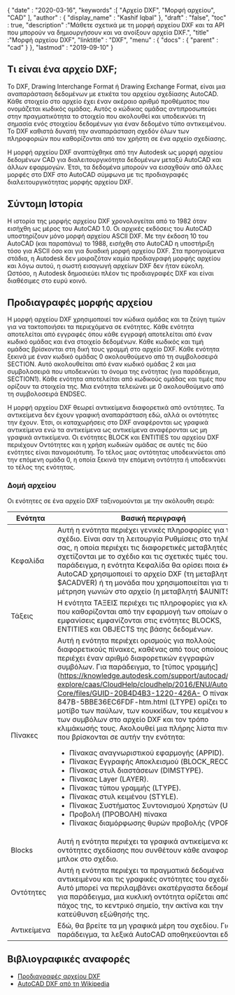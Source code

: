 {
  "date" : "2020-03-16",
  "keywords" :[ "Αρχείο DXF", "Μορφή αρχείου", "CAD" ],
  "author" : {
    "display_name" : "Kashif Iqbal"
},
  "draft" : "false",
  "toc" : true,
  "description" :"Μάθετε σχετικά με τη μορφή αρχείου DXF και τα API που μπορούν να δημιουργήσουν και να ανοίξουν αρχεία DXF.",
  "title" :"Μορφή αρχείου DXF",
  "linktitle" : "DXF",
  "menu" : {
    "docs" : {
      "parent" : "cad"
}
},
  "lastmod" : "2019-09-10"
}

## Τι είναι ένα αρχείο DXF;

Το DXF, Drawing Interchange Format ή Drawing Exchange Format, είναι μια αναπαράσταση δεδομένων με ετικέτα του αρχείου σχεδίασης AutoCAD. Κάθε στοιχείο στο αρχείο έχει έναν ακέραιο αριθμό προθέματος που ονομάζεται κωδικός ομάδας. Αυτός ο κώδικας ομάδας αντιπροσωπεύει στην πραγματικότητα το στοιχείο που ακολουθεί και υποδεικνύει τη σημασία ενός στοιχείου δεδομένων για έναν δεδομένο τύπο αντικειμένου. Το DXF καθιστά δυνατή την αναπαράσταση σχεδόν όλων των πληροφοριών που καθορίζονται από τον χρήστη σε ένα αρχείο σχεδίασης.

Η μορφή αρχείου DXF αναπτύχθηκε από την Autodesk ως μορφή αρχείου δεδομένων CAD για διαλειτουργικότητα δεδομένων μεταξύ AutoCAD και άλλων εφαρμογών. Έτσι, τα δεδομένα μπορούν να εισαχθούν από άλλες μορφές στο DXF στο AutoCAD σύμφωνα με τις προδιαγραφές διαλειτουργικότητας μορφής αρχείου DXF.

## Σύντομη Ιστορία ##


Η ιστορία της μορφής αρχείου DXF χρονολογείται από το 1982 όταν εισήχθη ως μέρος του AutoCAD 1.0. Οι αρχικές εκδόσεις του AutoCAD υποστηρίζουν μόνο μορφή αρχείου ASCII DXF. Με την έκδοση 10 του AutoCAD (και παραπάνω) το 1988, εισήχθη στο AutoCAD η υποστήριξη τόσο για ASCII όσο και για δυαδική μορφή αρχείου DXF. Στα προηγούμενα στάδια, η Autodesk δεν μοιραζόταν καμία προδιαγραφή μορφής αρχείου και λόγω αυτού, η σωστή εισαγωγή αρχείων DXF δεν ήταν εύκολη. Ωστόσο, η Autodesk δημοσιεύει πλέον τις προδιαγραφές DXF και είναι διαθέσιμες στο ευρύ κοινό.

## Προδιαγραφές μορφής αρχείου ##

Η μορφή αρχείου DXF χρησιμοποιεί τον κώδικα ομάδας και τα ζεύγη τιμών για να τακτοποιήσει τα περιεχόμενα σε ενότητες. Κάθε ενότητα αποτελείται από εγγραφές όπου κάθε εγγραφή αποτελείται από έναν κωδικό ομάδας και ένα στοιχείο δεδομένων. Κάθε κωδικός και τιμή ομάδας βρίσκονται στη δική τους γραμμή στο αρχείο DXF. Κάθε ενότητα ξεκινά με έναν κωδικό ομάδας 0 ακολουθούμενο από τη συμβολοσειρά SECTION. Αυτό ακολουθείται από έναν κωδικό ομάδας 2 και μια συμβολοσειρά που υποδεικνύει το όνομα της ενότητας (για παράδειγμα, SECTION1). Κάθε ενότητα αποτελείται από κωδικούς ομάδας και τιμές που ορίζουν τα στοιχεία της. Μια ενότητα τελειώνει με 0 ακολουθούμενο από τη συμβολοσειρά ENDSEC.

Η μορφή αρχείου DXF θεωρεί αντικείμενα διαφορετικά από οντότητες. Τα αντικείμενα δεν έχουν γραφική αναπαράσταση εδώ, αλλά οι οντότητες την έχουν. Έτσι, οι καταχωρήσεις στο DXF αναφέρονται ως γραφικά αντικείμενα ενώ τα αντικείμενα ως αντικείμενα αναφέρονται ως μη γραφικά αντικείμενα. Οι ενότητες BLOCK και ENTITIES του αρχείου DXF περιέχουν Οντότητες και η χρήση κωδικών ομάδας σε αυτές τις δύο ενότητες είναι πανομοιότυπη. Το τέλος μιας οντότητας υποδεικνύεται από την επόμενη ομάδα 0, η οποία ξεκινά την επόμενη οντότητα ή υποδεικνύει το τέλος της ενότητας.

### Δομή αρχείου ###

Οι ενότητες σε ένα αρχείο DXF ταξινομούνται με την ακόλουθη σειρά:

|Ενότητα|Βασική περιγραφή
---|---|
|Κεφαλίδα|Αυτή η ενότητα περιέχει γενικές πληροφορίες για το σχέδιο. Είναι σαν τη λειτουργία Ρυθμίσεις στο τηλέφωνό σας, η οποία περιέχει τις διαφορετικές μεταβλητές που σχετίζονται με το σχέδιο και τις σχετικές τιμές του. Για παράδειγμα, η ενότητα Κεφαλίδα θα ορίσει ποια έκδοση AutoCAD χρησιμοποιεί το αρχείο DXF (τη μεταβλητή $ACADVER) ή τη μονάδα που χρησιμοποιείται για τη μέτρηση γωνιών στο αρχείο (η μεταβλητή $AUNITS)
|Τάξεις|Η ενότητα ΤΑΞΕΙΣ περιέχει τις πληροφορίες για κλάσεις που καθορίζονται από την εφαρμογή των οποίων οι εμφανίσεις εμφανίζονται στις ενότητες BLOCKS, ENTITIES και OBJECTS της βάσης δεδομένων.
|Πίνακες|Αυτή η ενότητα περιέχει ορισμούς για πολλούς διαφορετικούς πίνακες, καθένας από τους οποίους περιέχει έναν αριθμό διαφορετικών εγγραφών συμβόλων. Για παράδειγμα, το [τύπος γραμμής](https://knowledge.autodesk.com/support/autocad/learn-explore/caas/CloudHelp/cloudhelp/2016/ENU/AutoCAD-Core/files/GUID-20B4D4B3-1220-426A- Ο πίνακας 847B-5BBE36EC6FDF-htm.html (LTYPE) ορίζει το μοτίβο των παύλων, των κουκκίδων, του κειμένου και των συμβόλων στο αρχείο DXF και τον τρόπο κλιμάκωσής τους. Ακολουθεί μια πλήρης λίστα πινάκων που βρίσκονται σε αυτήν την ενότητα:<ul><li> Πίνακας αναγνωριστικού εφαρμογής (APPID).</li><li> Πίνακας Εγγραφής Αποκλεισμού (BLOCK_RECORD).</li><li> Πίνακας στυλ διαστάσεων (DIMSTYPE).</li><li> Πίνακας Layer (LAYER).</li><li> Πίνακας τύπου γραμμής (LTYPE).</li><li> Πίνακας στυλ κειμένου (STYLE).</li><li> Πίνακας Συστήματος Συντονισμού Χρηστών (UCS).</li><li> Προβολή (ΠΡΟΒΟΛΗ) πίνακα</li><li> Πίνακας διαμόρφωσης θυρών προβολής (VPORT).</li></ul>
|Blocks|Αυτή η ενότητα περιέχει τα γραφικά αντικείμενα και τις οντότητες σχεδίασης που συνθέτουν κάθε αναφορά μπλοκ στο σχέδιο.
|Οντότητες|Αυτή η ενότητα περιέχει τα πραγματικά δεδομένα αντικειμένου και τις γραφικές οντότητες του σχεδίου. Αυτό μπορεί να περιλαμβάνει ακατέργαστα δεδομένα – για παράδειγμα, μια κυκλική οντότητα ορίζεται από το πάχος της, το κεντρικό σημείο, την ακτίνα και την κατεύθυνση εξώθησής της.
|Αντικείμενα|Εδώ, θα βρείτε τα μη γραφικά μέρη του σχεδίου. Για παράδειγμα, τα λεξικά AutoCAD αποθηκεύονται εδώ.

## Βιβλιογραφικές αναφορές ##

* [Προδιαγραφές αρχείου DXF](http://images.autodesk.com/adsk/files/autocad_2012_pdf_dxf-reference_enu.pdf)
* [AutoCAD DXF από τη Wikipedia](https://en.wikipedia.org/wiki/AutoCAD_DXF)

